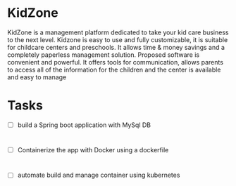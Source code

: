 # KidZone
KidZone is a management platform dedicated to take your kid care business to the next level.
Kidzone is easy to use and fully customizable, it is suitable for childcare centers and preschools.
It allows time & money savings and a completely paperless management solution. Proposed
software is convenient and powerful. It offers tools for communication, allows parents to
access all of the information for the children and the center is available and easy to manage

# Tasks 

- [ ] build a Spring boot application with MySql DB

# 

- [ ] Containerize the app with Docker using a dockerfile

# 

- [ ] automate build and manage container using kubernetes
